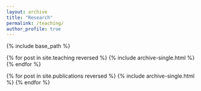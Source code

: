 ```yaml
---
layout: archive
title: "Research"
permalink: /teaching/
author_profile: true
---
```


{% include base_path %}

{% for post in site.teaching reversed %}
  {% include archive-single.html %}
{% endfor %}

{% for post in site.publications reversed %}
  {% include archive-single.html %}
{% endfor %}
